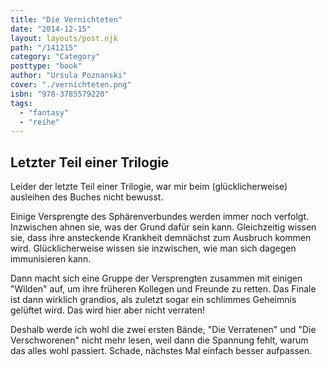 ```yaml
---
title: "Die Vernichteten"
date: "2014-12-15"
layout: layouts/post.njk
path: "/141215"
category: "Category"
posttype: "book"
author: "Ursula Poznanski"
cover: "./vernichteten.png"
isbn: "978-3785579220"
tags:
  - "fantasy"
  - "reihe"
---
```

## Letzter Teil einer Trilogie

Leider der letzte Teil einer Trilogie, war mir beim (glücklicherweise) ausleihen des Buches nicht bewusst.

Einige Versprengte des Sphärenverbundes werden immer noch verfolgt. Inzwischen ahnen sie, was der Grund
dafür sein kann. Gleichzeitig wissen sie, dass ihre ansteckende Krankheit demnächst zum Ausbruch kommen wird.
Glücklicherweise wissen sie inzwischen, wie man sich dagegen immunisieren kann.

Dann macht sich eine Gruppe der Versprengten zusammen mit einigen "Wilden" auf, um ihre früheren Kollegen und
Freunde zu retten. Das Finale ist dann wirklich grandios, als zuletzt sogar ein schlimmes Geheimnis gelüftet
wird. Das wird hier aber nicht verraten!

Deshalb werde ich wohl die zwei ersten Bände, "Die Verratenen" und "Die Verschworenen" nicht mehr lesen, weil
dann die Spannung fehlt, warum das alles wohl passiert. Schade, nächstes Mal einfach besser aufpassen.

